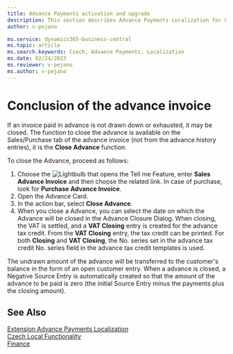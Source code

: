 ```yaml
---
title: Advance Payments activation and upgrade
description: This section describes Advance Payments Localization for Czech extension functionality.
author: v-pejano

ms.service: dynamics365-business-central
ms.topic: article
ms.search.keywords: Czech, Advance Payments, Localization
ms.date: 02/24/2023
ms.reviewer: v-pejano
ms.author: v-pejano
---
```


# Conclusion of the advance invoice  

If an invoice paid in advance is not drawn down or exhausted, it may be closed. The function to close the advance is available on the Sales/Purchase tab of the advance invoice (not from the advance history entries), it is the **Close Advance** function.

To close the Advance, proceed as follows:

1. Choose the ![Lightbulb that opens the Tell me Feature](../../media/ui-search/search_small.png "Tell me what you want to do"), enter **Sales Advance Invoice** and then choose the related link. In case of purchase, look for **Purchase Advance Invoice**.
2. Open the Advance Card.
3. In the action bar, select **Close Advance**.
4. When you close a Advance, you can select the date on which the Advance will be closed in the Advance Closure Dialog. When closing, the VAT is settled, and a **VAT Closing** entry is created for the advance tax credit. From the **VAT Closing** entry, the tax credit can be printed. For both **Closing** and **VAT Closing**, the No. series set in the advance tax credit No. series field in the advance tax credit templates is used.

The undrawn amount of the advance will be transferred to the customer's balance in the form of an open customer entry.  When a advance is closed, a Negative Source Entry is automatically created so that the amount of the advance to be paid is zero (the initial Source Entry minus the payments plus the closing amount).

## See Also

[Extension Advance Payments Localization](ui-extensions-advance-payments-localization-cz.md)  
[Czech Local Functionality](czech-local-functionality.md)  
[Finance](../../finance.md)
